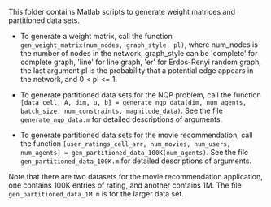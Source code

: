 This folder contains Matlab scripts to generate weight matrices and partitioned data sets.

* To generate a weight matrix, call the function `gen_weight_matrix(num_nodes, graph_style, pl)`, where num_nodes is the number of nodes in the network, graph_style can be 'complete' for complete graph, 'line' for line graph, 'er' for Erdos-Renyi random graph, the last argument pl is the probability that a potential edge appears in the network, and 0 < pl <= 1.

* To generate partitioned data sets for the NQP problem, call the function `[data_cell, A, dim, u, b] = generate_nqp_data(dim, num_agents, batch_size, num_constraints, magnitude_data)`. See the file `generate_nqp_data.m` for detailed descriptions of arguments.

* To generate partitioned data sets for the movie recommendation, call the function `[user_ratings_cell_arr, num_movies, num_users, num_agents] = gen_partitioned_data_100K(num_agents)`. See the file `gen_partitioned_data_100K.m` for detailed descriptions of arguments.

Note that there are two datasets for the movie recommendation application, one contains 100K entries of rating, and another contains 1M. The file `gen_partitioned_data_1M.m` is for the larger data set.
